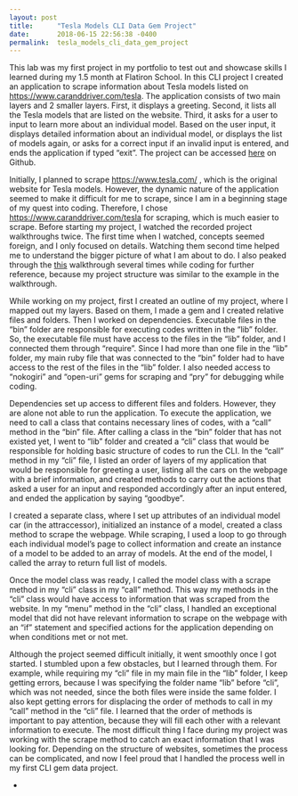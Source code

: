 ```yaml
---
layout: post
title:      "Tesla Models CLI Data Gem Project"
date:       2018-06-15 22:56:38 -0400
permalink:  tesla_models_cli_data_gem_project
---
```



This lab was my first project in my portfolio to test out and showcase skills I learned during my 1.5 month at Flatiron School. In this CLI project I created an application to scrape information about Tesla models listed on https://www.caranddriver.com/tesla. The application consists of two main layers and 2 smaller layers. First, it displays a greeting. Second, it lists all the Tesla models that are listed on the website. Third, it asks for a user to input to learn more about an individual model. Based on the user input, it displays detailed information about an individual model, or displays the list of models again, or asks for a correct input if an invalid input is entered, and ends the application if typed “exit”. The project can be accessed [here](https://github.com/Dillorom/cli-data-gem-assessment-v-000) on Github. 

Initially, I planned to scrape https://www.tesla.com/ , which is the original website for Tesla models. However, the dynamic nature of the application seemed to make it difficult for me to scrape, since I am in a beginning stage of my quest into coding. Therefore, I chose https://www.caranddriver.com/tesla for scraping, which is much easier to scrape. 
Before starting my project, I watched the recorded project walkthroughs twice. The first time when I watched, concepts seemed foreign, and I only focused on details. Watching them second time helped me to understand the bigger picture of what I am about to do. I also peaked through the [this](https://www.youtube.com/watch?v=_lDExWIhYKI) walkthrough several times while coding for further reference, because my project structure was similar to the example in the walkthrough.

While working on my project, first I created an outline of my project, where I mapped out my layers. Based on them, I made a gem and I created relative files and folders. Then I worked on dependencies. Executable files in the “bin” folder are responsible for executing codes written in the “lib” folder. So, the executable file must have access to the files in the “lib” folder, and I connected them through “require”. Since I had more than one file in the “lib” folder, my main ruby file that was connected to the “bin” folder had to have access to the rest of the files in the “lib” folder. I also needed access to “nokogiri” and “open-uri” gems for scraping and “pry” for debugging while coding. 

Dependencies set up access to different files and folders. However, they are alone not able to run the application. To execute the application, we need to call a class that contains necessary lines of codes, with a “call” method in the “bin” file. After calling a class in the “bin” folder that has not existed yet, I went to “lib” folder and created a “cli” class that would be responsible for holding basic structure of codes to run the CLI. In the “call” method in my “cli” file, I listed an order of layers of my application that would be responsible for greeting a user, listing all the cars on the webpage with a brief information, and created methods to carry out the actions that asked a user for an input and responded accordingly after an input entered, and ended the application by saying “goodbye”. 

I created a separate class, where I set up attributes of an individual model car (in the attraccessor), initialized an instance of a model, created a class method to scrape the webpage. While scraping, I used a loop to go through each individual model’s page to collect information and create an instance of a model to be added to an array of models. At the end of the model, I called the array to return full list of models. 

Once the model class was ready, I called the model class with a scrape method in my “cli” class in my “call” method. This way my methods in the “cli” class would have access to information that was scraped from the website. 
In my “menu” method in the “cli” class, I handled an exceptional model that did not have relevant information to scrape on the webpage with an “if” statement and specified actions for the application depending on when conditions met or not met. 

Although the project seemed difficult initially, it went smoothly once I got started. I stumbled upon a few obstacles, but I learned through them. For example, while requiring my “cli” file in my main file in the “lib” folder, I keep getting errors, because I was specifying the folder name “lib” before “cli”, which was not needed, since the both files were inside the same folder. I also kept getting errors for displacing the order of methods to call in my “call” method in the “cli” file. I learned that the order of methods is important to pay attention, because they will fill each other with a relevant information to execute. The most difficult thing I face during my project was working with the scrape method to catch an exact information that I was looking for. Depending on the structure of websites, sometimes the process can be complicated, and now I feel proud that I handled the process well in my first CLI gem data project. 











*
